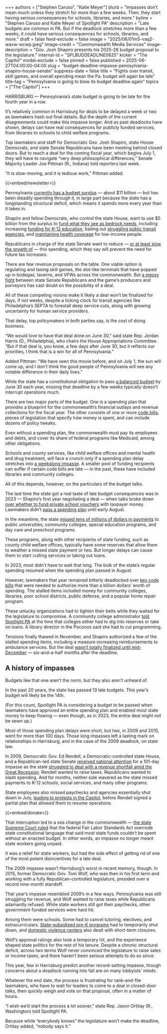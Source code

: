 +++
authors = ["Stephen Caruso", "Katie Meyer"]
blurb = "Impasses don’t mean much unless they stretch for more than a few weeks. Then, they start having serious consequences for schools, libraries, and more."
byline = "Stephen Caruso and Katie Meyer of Spotlight PA"
description = "Late budgets are common in PA. But if the deadlock stretches more than a few weeks, it could have serious consequences for schools, libraries, and more."
draft = false
feed-exclude = false
image = "2025/06/01m5-vaq2-waxw-wcwp.jpeg"
image-credit = "Commonwealth Media Services"
image-description = "Gov. Josh Shapiro presents his 2025-26 budget proposal to the legislature."
internal-id = "SPLBUDDEADLINE0625"
kicker = "The Capitol"
modal-exclude = false
pinned = false
published = 2025-06-27T04:00:00-04:00
slug = "budget-deadline-impasse-pennsylvania-shapiro-house-senate"
suppress-date = false
title = "Fights over transit, skill games, and overall spending mean the Pa. budget will again be late"
title-tag = "Pennsylvania is going to blow its budget deadline again"
topics = ["The Capitol"]
+++

HARRISBURG — Pennsylvania’s state budget is going to be late for the fourth year in a row.

It’s relatively common in Harrisburg for deals to be delayed a week or two as lawmakers hash out final details. But the depth of the current disagreements could make this impasse longer. And as past deadlocks have shown, delays can have real consequences for publicly funded services, from libraries to schools to child welfare programs.

Top lawmakers and staff for Democratic Gov. Josh Shapiro, state House Democrats, and state Senate Republicans have been meeting behind closed doors. But to reach a deal for the coming fiscal year, which begins July 1, they will have to navigate “very deep philosophical differences,” Senate Majority Leader Joe Pittman (R., Indiana) told reporters last week.

“It is slow-moving, and it is tedious work,” Pittman added.

{{<embed/newsletter>}}

Pennsylvania <a href="https://www.spotlightpa.org/news/2024/03/pennsylvania-budget-josh-shapiro-surplus-structural-deficit-explainer/">currently has a budget surplus</a> — about $11 billion — but has been steadily spending through it, in large part because the state has a longstanding structural deficit, which means it spends more every year than it takes in.

Shapiro and fellow Democrats, who control the state House, want to use $5 billion from the surplus to <a href="https://www.spotlightpa.org/news/2025/02/josh-shapiro-pennsylvania-budget-legal-weed/">fund what they see as bedrock needs</a>, including increasing <a href="https://www.spotlightpa.org/news/2025/05/school-funding-scranton-adequacy-education-legislature-pennsylvania/">funding for K-12 education</a>, bailing out <a href="https://www.spotlightpa.org/news/2025/06/transit-harrisburg-pennsylvania-shared-ride-elderly-disability/">struggling public transit agencies</a>, and <a href="https://www.inquirer.com/politics/pennsylvania/pennsylvania-budget-medicaid-spending-shapiro-20250626.html">maintaining health coverage</a> for low-income people.

Republicans in charge of the state Senate want to reduce — <a href="https://www.spotlightpa.org/news/2025/06/medicaid-weight-loss-cuts-pennsylvania-budget-savings-deficit/">or at least slow the growth of</a> — this spending, which they say will prevent the need for future tax increases.

There are few revenue proposals on the table. One viable option is regulating and taxing skill games, the slot-like terminals that have popped up in bodegas, taverns, and VFWs across the commonwealth. But <a href="https://www.spotlightpa.org/news/2025/06/skill-games-budget-pennsylvania-lobbyists-senate-fight-ward-pittman/">a messy fight</a> between state Senate Republicans and the game’s producers and purveyors has cast doubt on the possibility of a deal.

All of these competing visions make it likely a deal won’t be finalized for days, if not weeks, despite a ticking clock for transit agencies like Philadelphia’s SEPTA to forestall deep service cuts, along with growing uncertainty for human service providers.

That delay, top policymakers in both parties say, is the cost of doing business.

“We would love to have that deal done on June 30,” said state Rep. Jordan Harris (D., Philadelphia), who chairs the House Appropriations Committee. “But if that deal is, you know, a few days after June 30, but it reflects our priorities, I think that is a win for all of Pennsylvania.”

Added Pittman: “We have seen this movie before, and on July 1, the sun will come up, and I don&#39;t think the good people of Pennsylvania will see any notable difference in their daily lives.”

While the state has a constitutional obligation to pass <a href="https://www.legis.state.pa.us/cfdocs/legis/LI/consCheck.cfm?txtType=HTM&amp;ttl=00&amp;div=0&amp;chpt=8&amp;sctn=13&amp;subsctn=0">a balanced budget</a> by June 30 each year, missing that deadline by a few weeks typically doesn’t interrupt operations much.

There are two major parts of the budget. One is a spending plan that provides a blueprint for the commonwealth’s financial outlays and revenue collections for the fiscal year. The other consists of one or more <a href="https://penncapital-star.com/government-politics/cracking-the-code-these-budget-bills-are-where-the-deals-get-made/">code bills</a>, pieces of legislation that specify how money is spent, and can include dozens of policy tweaks.

Even without a spending plan, the commonwealth must pay its employees and debts, and cover its share of federal programs like Medicaid, among other obligations.

Schools and county services, like child welfare offices and mental health and drug treatment, will face a crunch only if a spending plan delay stretches into <a href="https://www.spotlightpa.org/news/2023/07/pennsylvania-legislature-shapiro-voucher-budget-impasse-consequences/">a weekslong impasse</a>. A smaller pool of funding recipients can suffer if certain code bills are late — in the past, these have included libraries and community colleges.

All of this depends, however, on the particulars of the budget talks.

The last time the state got a real taste of late budget consequences was in 2023 — Shapiro’s first year negotiating a deal — when talks broke down <a href="https://www.spotlightpa.org/news/2023/07/pennsylvania-budget-pass-house-senate-shapiro-education/">over whether to fund private school vouchers</a> with taxpayer money. Lawmakers didn’t <a href="https://www.spotlightpa.org/news/2023/08/pennsylvania-budget-legislature-josh-shapiro-kim-ward-education-voucher-funding/">pass a spending plan</a> until early August.

In the meantime, the state <a href="https://www.spotlightpa.org/news/2023/07/pennsylvania-legislature-shapiro-voucher-budget-impasse-consequences/">missed tens of millions of dollars in payments</a> to public universities, community colleges, special education programs, and day care and preschool programs.

These programs, along with other recipients of state funding, such as county child welfare offices, typically have some reserves that allow them to weather a missed state payment or two. But longer delays can cause them to start cutting services or taking out loans.

In 2023, most didn’t have to wait that long. The bulk of the state’s regular spending resumed when the spending plan passed in August.

However, lawmakers that year remained bitterly deadlocked over <a href="https://www.spotlightpa.org/news/2023/07/pennsylvania-budget-governor-shapiro-education-conflict/">key code bills</a> that were needed to authorize more than a billion dollars’ worth of spending. The stalled items included money for community colleges, libraries, poor school districts, public defense, and a popular home repair program.

These unlucky organizations had to tighten their belts while they waited for the legislature to compromise. A community college administrator <a href="https://www.spotlightpa.org/news/2023/11/pennsylvania-budget-2023-impasse-library-community-college-funding/">told Spotlight PA</a> at the time that colleges either had to dig into reserves or take on loans. A library director in the Poconos said she had to cut programming.

Tensions finally thawed in November, and Shapiro authorized a few of the stalled spending items, including a measure increasing reimbursements to ambulance services. But the deal <a href="https://www.spotlightpa.org/news/2023/12/pennsylvania-budget-impasse-legislature-education-home-repair-teacher-stipend-funding/">wasn’t totally finalized until mid-December</a> — six-and-a-half months after the deadline.

## A history of impasses

Budgets like that one aren’t the norm, but they also aren’t unheard of.

In the past 20 years, the state has passed 13 late budgets. This year’s budget will likely be the 14th.

(For this count, Spotlight PA is considering a budget to be passed when lawmakers have approved an entire spending plan and enabled most state money to keep flowing — even though, as in 2023, the entire deal might not be sewn up.)

Most of those spending plan delays were short, but two, in 2009 and 2015, went for more than 100 days. Those long impasses left a lasting mark on relationships in Harrisburg, and in the case of the 2009 deadlock, on state law.

In 2009, Democratic Gov. Ed Rendell, a Democratic-controlled state House, and a Republican-led state Senate <a href="https://money.cnn.com/2009/08/24/news/economy/Pennsylvania_budget_impasse/index.htm">received national attention</a> for a 101-day impasse as the state <a href="https://www.npr.org/2009/08/21/112118223/gop-dems-spar-over-pa-budget-impasse">struggled to deal with a revenue shortfall amid the Great Recession</a>. Rendell wanted to raise taxes. Republicans wanted to slash spending. And for months, neither side wavered as the state missed payments to K-12 schools, social services, and many other programs.

State employees also missed paychecks and agencies essentially shut down in July, <a href="https://www.poconorecord.com/story/news/politics/2009/07/15/pennsylvania-state-workers-protest-budget/51936088007/&#39;">leading to protests in the Capitol</a>, before Rendell signed a partial plan that allowed them to resume operations.

{{<embed/donate>}}

That interruption led to a sea change in the commonwealth —&nbsp;<a href="https://www.pennlive.com/midstate/2009/12/pennsylvania_supreme_court_sid.html">the state Supreme Court ruled</a> that the federal Fair Labor Standards Act overrode state constitutional language that said most state funds couldn’t be spent without an enacted budget. In other words, an impasse no longer meant state workers going unpaid.

It was a relief for state workers, but had the side effect of getting rid of one of the most potent disincentives for a late deal.

The 2009 impasse wasn’t Harrisburg’s worst in recent memory, though. In 2015, former Democratic Gov. Tom Wolf, who was then in his first term and working with a fully Republican-controlled legislature, presided over a record nine-month standoff.

That year’s impasse resembled 2009’s in a few ways. Pennsylvania was still struggling for revenue, and Wolf wanted to raise taxes while Republicans adamantly refused. While state workers still got their paychecks, other government-funded services were hard hit.

Among them were schools. Some had to cancel tutoring, electives, and extracurriculars. <a href="https://www.delcotimes.com/2015/10/24/some-pre-k-programs-may-close-doors-victims-of-pa-budget-battle/">State-subsidized pre-K programs</a> had to temporarily shut down, and <a href="https://www.wesa.fm/science-health-tech/2015-11-06/domestic-violence-shelters-falter-under-budget-impasse">domestic violence centers</a> also dealt with short-term closures.

Wolf’s approval ratings also took a temporary hit, and the experience shaped state politics for the rest of his tenure. Despite a chronic structural deficit, across two terms Wolf never convinced the legislature to raise sales or income taxes, and there haven’t been serious attempts to do so since.

This year, few in Harrisburg predict another record-setting impasse, though concerns about a deadlock running into fall are on many lobbyists’ minds.

Whatever the end date, the process is frustrating for rank-and-file lawmakers, who have to wait for leaders to come to a deal in closed-door talks, then quickly weigh and vote on that proposal, often in a matter of hours.

“I wish we’d start the process a lot sooner,” state Rep. Jason Ortitay (R., Washington) told Spotlight PA.

Because while “everybody knows” the legislature won’t make the deadline, Ortitay added, “nobody says it.”

